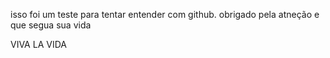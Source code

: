isso foi um teste para tentar entender com github. obrigado pela atneção e que segua sua vida

VIVA LA VIDA 
